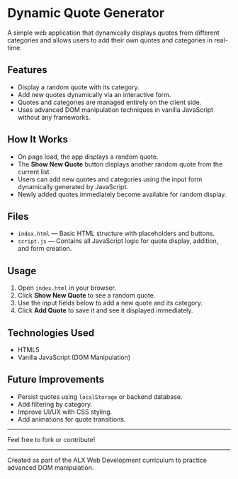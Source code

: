 # Dynamic Quote Generator

A simple web application that dynamically displays quotes from different categories and allows users to add their own quotes and categories in real-time.

## Features

- Display a random quote with its category.
- Add new quotes dynamically via an interactive form.
- Quotes and categories are managed entirely on the client side.
- Uses advanced DOM manipulation techniques in vanilla JavaScript without any frameworks.

## How It Works

- On page load, the app displays a random quote.
- The **Show New Quote** button displays another random quote from the current list.
- Users can add new quotes and categories using the input form dynamically generated by JavaScript.
- Newly added quotes immediately become available for random display.

## Files

- `index.html` — Basic HTML structure with placeholders and buttons.
- `script.js` — Contains all JavaScript logic for quote display, addition, and form creation.

## Usage

1. Open `index.html` in your browser.
2. Click **Show New Quote** to see a random quote.
3. Use the input fields below to add a new quote and its category.
4. Click **Add Quote** to save it and see it displayed immediately.

## Technologies Used

- HTML5
- Vanilla JavaScript (DOM Manipulation)

## Future Improvements

- Persist quotes using `localStorage` or backend database.
- Add filtering by category.
- Improve UI/UX with CSS styling.
- Add animations for quote transitions.

---

Feel free to fork or contribute!

---

Created as part of the ALX Web Development curriculum to practice advanced DOM manipulation.

